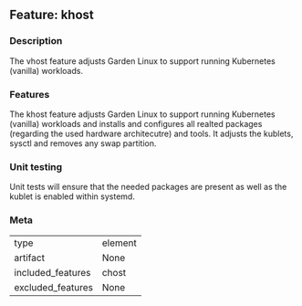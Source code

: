 ## Feature: khost
### Description
<website-feature>
The vhost feature adjusts Garden Linux to support running Kubernetes (vanilla) workloads.
</website-feature>

### Features
The khost feature adjusts Garden Linux to support running Kubernetes (vanilla) workloads and installs and configures all realted packages (regarding the used hardware architecutre) and tools. It adjusts the kublets, sysctl and removes any swap partition.

### Unit testing
Unit tests will ensure that the needed packages are present as well as the kublet is enabled within systemd.

### Meta
|||
|---|---|
|type|element|
|artifact|None|
|included_features|chost|
|excluded_features|None|
